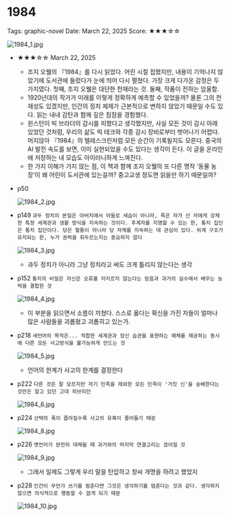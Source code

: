 # 1984

Tags: graphic-novel
Date: March 22, 2025
Score: ★★★☆☆

![1984_1.jpg](1984/1984_1.jpg)

- ★★★☆☆ March 22, 2025
    - 조지 오웰의 『1984』를 다시 읽었다. 어린 시절 접했지만, 내용이 기억나지 않았기에 도서관에 들렀다가 눈에 띄어 다시 펼쳤다. 가장 크게 다가온 감정은 두 가지였다. 첫째, 조지 오웰은 대단한 천재라는 것. 둘째, 작품이 전하는 암울함.
    - 1920년대의 작가가 미래를 이렇게 정확하게 예측할 수 있었을까? 물론 그의 천재성도 있겠지만, 인간의 정치 체제가 근본적으로 변하지 않았기 때문일 수도 있다. 읽는 내내 감탄과 함께 깊은 침잠을 경험했다.
    - 윈스턴이 빅 브라더의 감시를 피했다고 생각했지만, 사실 모든 것이 감시 아래 있었던 것처럼, 우리의 삶도 빅 테크와 각종 감시 장비로부터 벗어나기 어렵다. 머지않아 『1984』의 텔레스크린처럼 모든 순간이 기록될지도 모른다. 중국의 AI 발전 속도를 보면, 이미 실현되었을 수도 있다는 생각이 든다. 이 글을 온라인에 저장하는 내 모습도 아이러니하게 느껴진다.
    - 한 가지 이해가 가지 않는 점, 이 책과 함께 조지 오웰의 또 다른 명작 ‘동물 농장’이 왜 어린이 도서관에 있는걸까? 중고교생 정도면 읽을만 하기 때문일까?
- p50
    
    ![1984_2.jpg](1984/1984_2.jpg)
    
- p149 `과두 정치의 본질은 아버지에서 아들로 세습이 아니라, 죽은 자가 산 자에게 강제한 특정 세계관과 생활 방식을 지속하는 것이다. 후계자를 지명할 수 있는 한, 통치 집단은 통치 집단이다. 당은 혈통이 아니라 당 자체를 지속하는 데 관심이 있다. 위계 구조가 유지되는 한, 누가 권력을 휘두르는지는 중요하지 않다`
    
    ![1984_3.jpg](1984/1984_3.jpg)
    
    - 과두 정치가 아니라 그냥 정치라고 써도 크게 틀리지 않는다는 생각
- p152 `통치의 비밀은 자신은 오류를 저지르지 않는다는 믿음과 과거의 실수에서 배우는 능력을 결합한 것`
    
    ![1984_4.jpg](1984/1984_4.jpg)
    
    - 이 부분을 읽으면서 소름이 끼쳤다. 스스로 옳다는 확신을 가진 자들이 얼마나 많은 사람들을 괴롭혔고 괴롭히고 있는가.
- p218 `새언어의 목적은... 적합한 세계관과 정신 습관을 표현하는 매체를 제공하는 동시에 다른 모든 사고방식을 불가능하게 만드는 것`
    
    ![1984_5.jpg](1984/1984_5.jpg)
    
    - 언어의 한계가 사고의 한계를 결정한다
- p222 `다른 것은 잘 모르지만 자기 민족을 제외한 모든 민족이 '거짓 신'을 숭배한다는 것만은 알고 있던 고대 히브리인`
    
    ![1984_6.jpg](1984/1984_6.jpg)
    
- p224 `선택의 폭이 좁아질수록 사고의 유혹이 줄어들기 때문`
    
    ![1984_8.jpg](1984/1984_8.jpg)
    
- p226 `옛언어가 완전히 대체될 때 과거와의 마지막 연결고리는 끊어질 것`
    
    ![1984_9.jpg](1984/1984_9.jpg)
    
    - 그래서 일제도 그렇게 우리 말을 탄압하고 창씨 개명을 하려고 했었지
- p228 `인간이 무언가 쓰기를 멈춘다면 그것은 생각하기를 멈춘다는 것과 같다. 생각하지 않으면 의식적으로 행동할 수 없게 되기 때문`
    
    ![1984_10.jpg](1984/1984_10.jpg)

